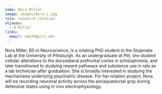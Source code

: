 ```yaml
---
name: Nora Miller
image: images/Nora_s.jpg
role: research-rotation
aliases:
  - N Miller
links:
  email: nem76@pitt.edu
---
```


Nora Miller, BS in Neuroscience, is a rotating PhD student in the Stujenske Lab at the University of Pittsburgh. As an undergraduate at Pitt, she studied cellular alterations to the dorsolateral prefrontal cortex in schizophrenia, and later transitioned to studying reward pathways and substance use in rats as a lab technician after graduation. She is broadly interested in studying the mechanisms underlying psychiatric disease. For her rotation project, Nora will be recording neuronal activity across the periaqueductal gray during defensive states using in vivo electrophysiology.
